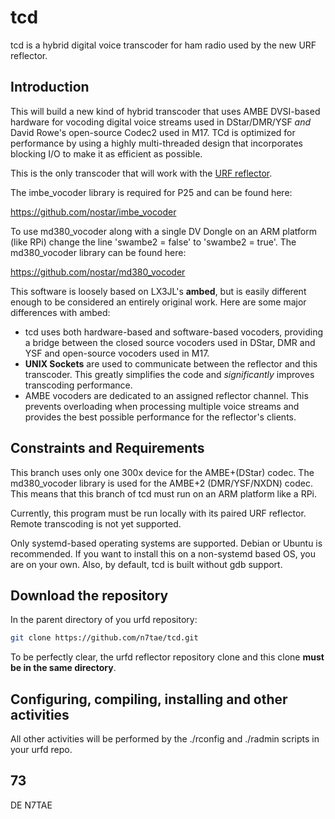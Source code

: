 ﻿# tcd

tcd is a hybrid digital voice transcoder for ham radio used by the new URF reflector.

## Introduction

This will build a new kind of hybrid transcoder that uses AMBE DVSI-based hardware for vocoding digital voice streams used in DStar/DMR/YSF *and* David Rowe's open-source Codec2 used in M17. TCd is optimized for performance by using a highly multi-threaded design that incorporates blocking I/O to make it as efficient as possible.

This is the only transcoder that will work with the [URF reflector](https://github.com/n7tae/urfd).

The imbe_vocoder library is required for P25 and can be found here:

https://github.com/nostar/imbe_vocoder

To use md380_vocoder along with a single DV Dongle on an ARM platform (like RPi) change the line 'swambe2 = false' to 'swambe2 = true'. The md380_vocoder library can be found here:

https://github.com/nostar/md380_vocoder

This software is loosely based on LX3JL's **ambed**, but is easily different enough to be considered an entirely original work. Here are some major differences with ambed:

- tcd uses both hardware-based and software-based vocoders, providing a bridge between the closed source vocoders used in DStar, DMR and YSF and open-source vocoders used in M17.
- **UNIX Sockets** are used to communicate between the reflector and this transcoder. This greatly simplifies the code and *significantly* improves transcoding performance.
- AMBE vocoders are dedicated to an assigned reflector channel. This prevents overloading when processing multiple voice streams and provides the best possible performance for the reflector's clients.

## Constraints and Requirements

This branch uses only one 300x device for the AMBE+(DStar) codec. The md380_vocoder library is used for the AMBE+2 (DMR/YSF/NXDN) codec. This means that this branch of tcd must run on an ARM platform like a RPi.

Currently, this program must be run locally with its paired URF reflector. Remote transcoding is not yet supported.

Only systemd-based operating systems are supported. Debian or Ubuntu is recommended. If you want to install this on a non-systemd based OS, you are on your own. Also, by default, tcd is built without gdb support.

## Download the repository

In the parent directory of you urfd repository:

```bash
git clone https://github.com/n7tae/tcd.git
```

To be perfectly clear, the urfd reflector repository clone and this clone **must be in the same directory**.

## Configuring, compiling, installing and other activities

All other activities will be performed by the ./rconfig and ./radmin scripts in your urfd repo.

## 73

DE N7TAE
